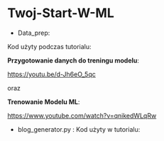 # Twoj-Start-W-ML

- Data_prep: 

Kod użyty podczas tutorialu:  

**Przygotowanie danych do treningu modelu**:  

https://youtu.be/d-Jh6eO_5qc   

oraz  

 **Trenowanie Modelu ML**:  
 
 https://www.youtube.com/watch?v=qnikedWLqRw

 - blog_generator.py : 
 Kod użyty w tutorialu: 
